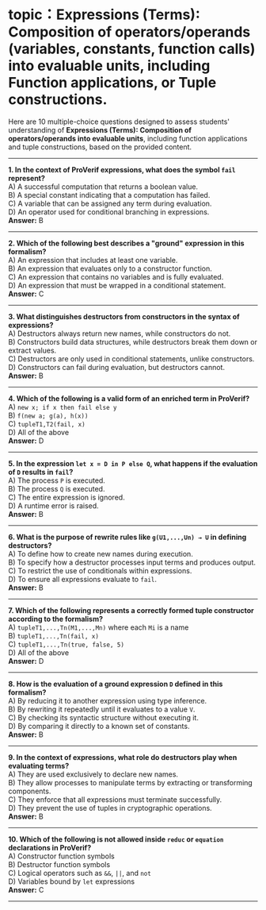 # topic：Expressions (Terms): Composition of operators/operands (variables, constants, function calls) into evaluable units, including Function applications, or Tuple constructions.

Here are 10 multiple-choice questions designed to assess students' understanding of **Expressions (Terms): Composition of operators/operands into evaluable units**, including function applications and tuple constructions, based on the provided content.

---

**1. In the context of ProVerif expressions, what does the symbol `fail` represent?**  
A) A successful computation that returns a boolean value.  
B) A special constant indicating that a computation has failed.  
C) A variable that can be assigned any term during evaluation.  
D) An operator used for conditional branching in expressions.  
**Answer:** B

---

**2. Which of the following best describes a "ground" expression in this formalism?**  
A) An expression that includes at least one variable.  
B) An expression that evaluates only to a constructor function.  
C) An expression that contains no variables and is fully evaluated.  
D) An expression that must be wrapped in a conditional statement.  
**Answer:** C

---

**3. What distinguishes destructors from constructors in the syntax of expressions?**  
A) Destructors always return new names, while constructors do not.  
B) Constructors build data structures, while destructors break them down or extract values.  
C) Destructors are only used in conditional statements, unlike constructors.  
D) Constructors can fail during evaluation, but destructors cannot.  
**Answer:** B

---

**4. Which of the following is a valid form of an enriched term in ProVerif?**  
A) `new x; if x then fail else y`  
B) `f(new a; g(a), h(x))`  
C) `tupleT1,T2(fail, x)`  
D) All of the above  
**Answer:** D

---

**5. In the expression `let x = D in P else Q`, what happens if the evaluation of `D` results in `fail`?**  
A) The process `P` is executed.  
B) The process `Q` is executed.  
C) The entire expression is ignored.  
D) A runtime error is raised.  
**Answer:** B

---

**6. What is the purpose of rewrite rules like `g(U1,...,Un) → U` in defining destructors?**  
A) To define how to create new names during execution.  
B) To specify how a destructor processes input terms and produces output.  
C) To restrict the use of conditionals within expressions.  
D) To ensure all expressions evaluate to `fail`.  
**Answer:** B

---

**7. Which of the following represents a correctly formed tuple constructor according to the formalism?**  
A) `tupleT1,...,Tn(M1,...,Mn)` where each `Mi` is a name  
B) `tupleT1,...,Tn(fail, x)`  
C) `tupleT1,...,Tn(true, false, 5)`  
D) All of the above  
**Answer:** D

---

**8. How is the evaluation of a ground expression `D` defined in this formalism?**  
A) By reducing it to another expression using type inference.  
B) By rewriting it repeatedly until it evaluates to a value `V`.  
C) By checking its syntactic structure without executing it.  
D) By comparing it directly to a known set of constants.  
**Answer:** B

---

**9. In the context of expressions, what role do destructors play when evaluating terms?**  
A) They are used exclusively to declare new names.  
B) They allow processes to manipulate terms by extracting or transforming components.  
C) They enforce that all expressions must terminate successfully.  
D) They prevent the use of tuples in cryptographic operations.  
**Answer:** B

---

**10. Which of the following is **not** allowed inside `reduc` or `equation` declarations in ProVerif?**  
A) Constructor function symbols  
B) Destructor function symbols  
C) Logical operators such as `&&`, `||`, and `not`  
D) Variables bound by `let` expressions  
**Answer:** C

---